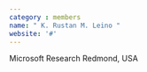 ```yaml
---
category : members
name: " K. Rustan M. Leino " 
website: '#'
---
```

Microsoft Research
Redmond, USA

